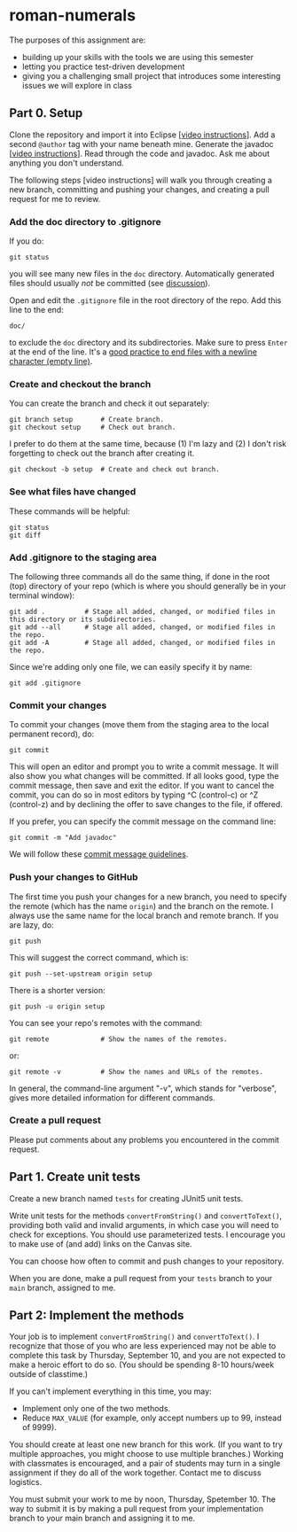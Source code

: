# roman-numerals

The purposes of this assignment are:
* building up your skills with the tools we are using this semester
* letting you practice test-driven development
* giving you a challenging small project that introduces some interesting issues we will explore in class

## Part 0. Setup

Clone the repository and import it into Eclipse [[video instructions](https://mills.instructure.com/courses/1074/pages/importing-a-github-classroom-repo-into-eclipse)]. Add a second `@author` tag with your name beneath mine. Generate the javadoc [[video instructions](https://mills.instructure.com/courses/1074/pages/generating-javadoc-in-eclipse)]. Read through the code and javadoc. Ask me about anything you don't understand.

The following steps [video instructions] will walk you through creating a new branch, committing and pushing your changes, and creating a pull request for me to review.

### Add the doc directory to .gitignore
If you do:
```
git status
```
you will see many new files in the `doc` directory. Automatically generated files should usually *not* be committed (see [discussion](https://softwareengineering.stackexchange.com/questions/391804/should-generated-documentation-be-stored-in-a-git-repository)).

Open and edit the `.gitignore` file in the root directory of the repo. Add this line to the end:
```
doc/
```
to exclude the `doc` directory and its subdirectories. Make sure to press `Enter` at the end of the line. It's a [good practice to end files with a newline character (empty line)](https://unix.stackexchange.com/questions/18743/whats-the-point-in-adding-a-new-line-to-the-end-of-a-file).

### Create and checkout the branch

You can create the branch and check it out separately:
```
git branch setup       # Create branch.
git checkout setup     # Check out branch.
```
I prefer to do them at the same time, because (1) I'm lazy and (2) I don't risk forgetting to check out the branch after creating it.
```
git checkout -b setup  # Create and check out branch.
```

### See what files have changed

These commands will be helpful:
```
git status
git diff
```

### Add .gitignore to the staging area

The following three commands all do the same thing, if done in the root (top) directory of your repo (which is where you should generally be in your terminal window):
```
git add .          # Stage all added, changed, or modified files in this directory or its subdirectories.
git add --all      # Stage all added, changed, or modified files in the repo.
git add -A         # Stage all added, changed, or modified files in the repo.
```

Since we're adding only one file, we can easily specify it by name:
```
git add .gitignore
```

### Commit your changes
To commit your changes (move them from the staging area to the local permanent record), do:
```
git commit
```
This will open an editor and prompt you to write a commit message. It will also show you what changes will be committed. If all looks good, type the commit message, then save and exit the editor. If you want to cancel the commit, you can do so in most editors by typing ^C (control-c) or ^Z (control-z) and by declining the offer to save changes to the file, if offered.

If you prefer, you can specify the commit message on the command line:
```
git commit -m "Add javadoc"
```
We will follow these [commit message guidelines](https://chris.beams.io/posts/git-commit/).

### Push your changes to GitHub

The first time you push your changes for a new branch, you need to specify the remote (which has the name `origin`) and the branch on the remote. I always use the same name for the local branch and remote branch.  If you are lazy, do:
```
git push
```
This will suggest the correct command, which is:
```
git push --set-upstream origin setup
```
There is a shorter version:
```
git push -u origin setup
```

You can see your repo's remotes with the command:
```
git remote             # Show the names of the remotes.
```
or:
```
git remote -v          # Show the names and URLs of the remotes.
```
In general, the command-line argument "-v", which stands for "verbose", gives more detailed information for different commands.

### Create a pull request

Please put comments about any problems you encountered in the commit request.

## Part 1. Create unit tests

Create a new branch named `tests` for creating JUnit5 unit tests. 

Write unit tests for the methods `convertFromString()` and `convertToText()`, providing both valid and invalid arguments, in which case you will need to check for exceptions. You should use parameterized tests. I encourage you to make use of (and add) links on the Canvas site.

You can choose how often to commit and push changes to your repository.

When you are done, make a pull request from your `tests` branch to your `main` branch, assigned to me.

## Part 2: Implement the methods

Your job is to implement `convertFromString()` and `convertToText()`. I recognize that those of you who are less experienced may not be able to complete this task by Thursday, September 10, and you are not expected to make a heroic effort to do so. (You should be spending 8-10 hours/week outside of classtime.) 

If you can't implement everything in this time, you may:
* Implement only one of the two methods.
* Reduce `MAX_VALUE` (for example, only accept numbers up to 99, instead of 9999).

You should create at least one new branch for this work. (If you want to try multiple approaches, you might choose to use multiple branches.) Working with classmates is encouraged, and a pair of students may turn in a single assignment if they do all of the work together. Contact me to discuss logistics.

You must submit your work to me by noon, Thursday, Spetember 10. The way to submit it is by making a pull request from your implementation branch to your main branch and assigning it to me.
